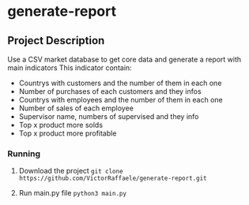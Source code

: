 # generate-report

## Project Description
Use a CSV market database to get core data and generate a report with main indicators
This indicator contain:
- Countrys with customers and the number of them in each one
- Number of purchases of each customers and they infos
- Countrys with employees and the number of them in each one
- Number of sales of each employee
- Supervisor name, numbers of supervised and they info
- Top x product more solds
- Top x product more profitable

### Running
1. Download the project
``` git clone https://github.com/VictorRaffaele/generate-report.git ```

2. Run main.py file
``` python3 main.py ```
